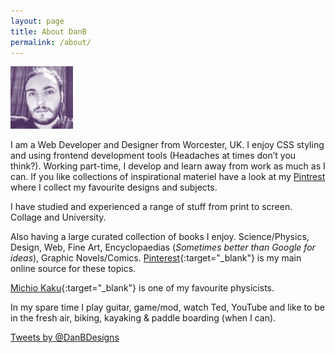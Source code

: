 ```yaml
---
layout: page
title: About DanB
permalink: /about/
---
```

<img src="/images/danb.jpg" title="DanB Designs" width="100px">

I am a Web Developer and Designer from Worcester, UK. I enjoy CSS styling and using frontend development tools (Headaches at times don’t you think?). Working part-time, I develop and learn away from work as much as I can. If you like collections of inspirational materiel have a look at my [Pintrest](https://www.pinterest.com/DanBDesigns/) where I collect my favourite designs and subjects.

I have studied and experienced a range of stuff from print to screen. Collage and University. 

Also having a large curated collection of books I enjoy. Science/Physics, Design, Web, Fine Art, Encyclopaedias (*Sometimes better than Google for ideas*), Graphic Novels/Comics.  [Pinterest](https://www.pinterest.com/DanBDesigns/){:target="_blank"} is my main online source for these topics.

[Michio Kaku](http://mkaku.org/){:target="_blank"} is one of my favourite physicists.


In my spare time I play guitar, game/mod, watch Ted, YouTube and like to be in the fresh air, biking, kayaking & paddle boarding (when I can).

<a class="twitter-timeline" href="https://twitter.com/DanBDesigns" data-widget-id="312290369561837568">Tweets by @DanBDesigns</a>
<script>!function(d,s,id){var js,fjs=d.getElementsByTagName(s)[0],p=/^http:/.test(d.location)?'http':'https';if(!d.getElementById(id)){js=d.createElement(s);js.id=id;js.src=p+"://platform.twitter.com/widgets.js";fjs.parentNode.insertBefore(js,fjs);}}(document,"script","twitter-wjs");</script>
